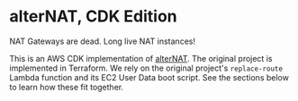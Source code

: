 # alterNAT, CDK Edition

NAT Gateways are dead. Long live NAT instances!

This is an AWS CDK implementation of [alterNAT](https://alternat.cloud). The original project is implemented in Terraform. We rely on the original project's `replace-route` Lambda function and its EC2 User Data boot script. See the sections below to learn how these fit together.
